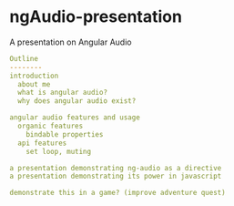 ngAudio-presentation
====================

A presentation on Angular Audio

```yaml
Outline
--------
introduction
  about me
  what is angular audio?
  why does angular audio exist?

angular audio features and usage
  organic features
    bindable properties
  api features
    set loop, muting

a presentation demonstrating ng-audio as a directive
a presentation demonstrating its power in javascript

demonstrate this in a game? (improve adventure quest)
```
